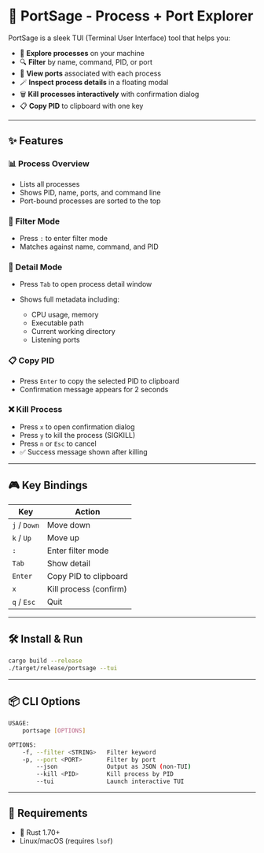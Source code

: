 # 🚀 PortSage - Process + Port Explorer

PortSage is a sleek TUI (Terminal User Interface) tool that helps you:

* 🧭 **Explore processes** on your machine
* 🔍 **Filter** by name, command, PID, or port
* 📍 **View ports** associated with each process
* 🪄 **Inspect process details** in a floating modal
* 🗑️ **Kill processes interactively** with confirmation dialog
* 📋 **Copy PID** to clipboard with one key

---

## ✨ Features

### 📊 Process Overview

* Lists all processes
* Shows PID, name, ports, and command line
* Port-bound processes are sorted to the top

### 🎯 Filter Mode

* Press `:` to enter filter mode
* Matches against name, command, and PID

### 🔎 Detail Mode

* Press `Tab` to open process detail window
* Shows full metadata including:

  * CPU usage, memory
  * Executable path
  * Current working directory
  * Listening ports

### 📋 Copy PID

* Press `Enter` to copy the selected PID to clipboard
* Confirmation message appears for 2 seconds

### ❌ Kill Process

* Press `x` to open confirmation dialog
* Press `y` to kill the process (SIGKILL)
* Press `n` or `Esc` to cancel
* ✅ Success message shown after killing

---

## 🎮 Key Bindings

| Key          | Action                 |
| ------------ | ---------------------- |
| `j` / `Down` | Move down              |
| `k` / `Up`   | Move up                |
| `:`          | Enter filter mode      |
| `Tab`        | Show detail            |
| `Enter`      | Copy PID to clipboard  |
| `x`          | Kill process (confirm) |
| `q` / `Esc`  | Quit                   |

---

## 🛠️ Install & Run

```bash
cargo build --release
./target/release/portsage --tui
```

---

## 📦 CLI Options

```bash
USAGE:
    portsage [OPTIONS]

OPTIONS:
    -f, --filter <STRING>   Filter keyword
    -p, --port <PORT>       Filter by port
        --json              Output as JSON (non-TUI)
        --kill <PID>        Kill process by PID
        --tui               Launch interactive TUI
```

---


## 🧪 Requirements

* 🦀 Rust 1.70+
* Linux/macOS (requires `lsof`)

